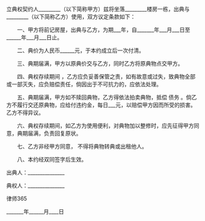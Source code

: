 
 


立典权契约人_________（以下简称甲方）兹将坐落_________楼房一栋，出典与_________（以下简称乙方）使用，双方议定条款如下：


　　一、甲方将前记房屋，出典与乙方，为期___年，自_______年___月___日至______年___月___日止。


　　二、典价为人民币______元，于本约成立后一次付清。


　　三、典期届满，甲方以原典价交与乙方，同时乙方将原典物点交甲方。


　　四、典权存续期间 ，乙方应负妥善保管之责，如有故意或过失，致典物全部或一部灭失，应负赔偿责任，倘因出于不可抗力的，应依法处理。


　　五、典期届满，甲方如不赎回典物，乙方得依法拍卖典物，抵偿
债务
。倘乙方不履行交还原典物，应给付违约金，每日___元，以赔偿甲方因而所受的损害。乙方不得异议。


　　六、典权存续期间，如乙方为使用便利，对典物加以整修时，应先征得甲方同意，典期届满，负责回复原状。


　　七、乙方非经甲方同意， 不得将典物转典或出租他人。


　　八、本约经双同签字后生效。


 



 出典人：_______________
 
典权人：_______________
 

 

  
律师365

 

 

 
_______年______月____日
 

 
 

 
 
 
  
 
  
 
   


   
 

   


   


   
 
 
  
 
 
 

